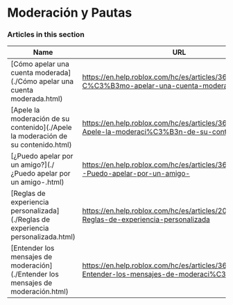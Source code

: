 # Moderación y Pautas  
### Articles in this section
Name|URL
-|-
[Cómo apelar una cuenta moderada](./Cómo apelar una cuenta moderada.html) |https://en.help.roblox.com/hc/es/articles/360000245263-C%C3%B3mo-apelar-una-cuenta-moderada
[Apele la moderación de su contenido](./Apele la moderación de su contenido.html) |https://en.help.roblox.com/hc/es/articles/360000272703-Apele-la-moderaci%C3%B3n-de-su-contenido
[¿Puedo apelar por un amigo?](./¿Puedo apelar por un amigo-.html) |https://en.help.roblox.com/hc/es/articles/360000240183--Puedo-apelar-por-un-amigo-
[Reglas de experiencia personalizada](./Reglas de experiencia personalizada.html) |https://en.help.roblox.com/hc/es/articles/203312500-Reglas-de-experiencia-personalizada
[Entender los mensajes de moderación](./Entender los mensajes de moderación.html) |https://en.help.roblox.com/hc/es/articles/360020870412-Entender-los-mensajes-de-moderaci%C3%B3n